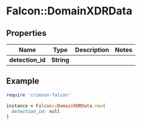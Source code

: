 # Falcon::DomainXDRData

## Properties

| Name | Type | Description | Notes |
| ---- | ---- | ----------- | ----- |
| **detection_id** | **String** |  |  |

## Example

```ruby
require 'crimson-falcon'

instance = Falcon::DomainXDRData.new(
  detection_id: null
)
```

